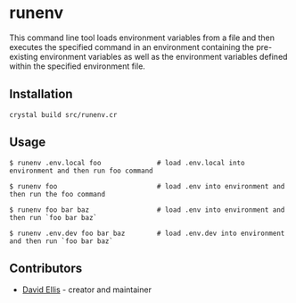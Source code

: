 # runenv

This command line tool loads environment variables from a file and then executes the specified command in an environment containing the pre-existing environment variables as well as the environment variables defined within the specified environment file.

## Installation

```
crystal build src/runenv.cr
```

## Usage

```
$ runenv .env.local foo              # load .env.local into environment and then run foo command

$ runenv foo                         # load .env into environment and then run the foo command

$ runenv foo bar baz                 # load .env into environment and then run `foo bar baz`

$ runenv .env.dev foo bar baz        # load .env.dev into environment and then run `foo bar baz`
```

## Contributors

- [David Ellis](https://github.com/davidkellis) - creator and maintainer
